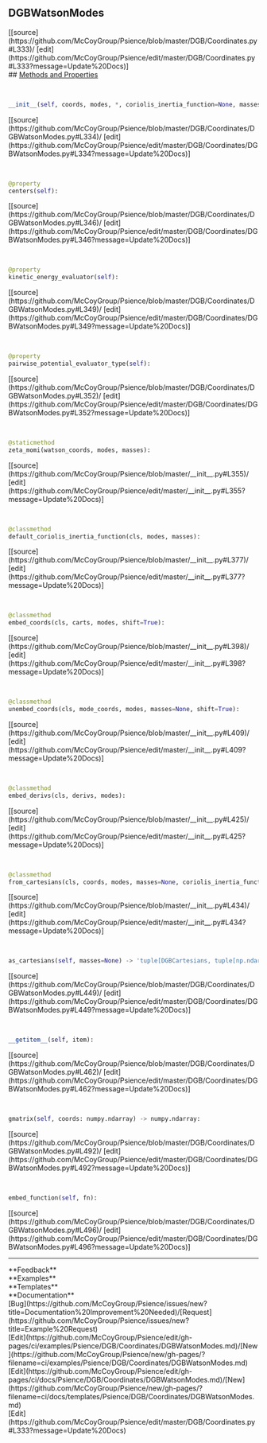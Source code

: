 ## <a id="Psience.DGB.Coordinates.DGBWatsonModes">DGBWatsonModes</a> 

<div class="docs-source-link" markdown="1">
[[source](https://github.com/McCoyGroup/Psience/blob/master/DGB/Coordinates.py#L333)/
[edit](https://github.com/McCoyGroup/Psience/edit/master/DGB/Coordinates.py#L333?message=Update%20Docs)]
</div>









<div class="collapsible-section">
 <div class="collapsible-section collapsible-section-header" markdown="1">
## <a class="collapse-link" data-toggle="collapse" href="#methods" markdown="1"> Methods and Properties</a> <a class="float-right" data-toggle="collapse" href="#methods"><i class="fa fa-chevron-down"></i></a>
 </div>
 <div class="collapsible-section collapsible-section-body collapse show" id="methods" markdown="1">
 
<a id="Psience.DGB.Coordinates.DGBWatsonModes.__init__" class="docs-object-method">&nbsp;</a> 
```python
__init__(self, coords, modes, *, coriolis_inertia_function=None, masses=None, subselection=None): 
```
<div class="docs-source-link" markdown="1">
[[source](https://github.com/McCoyGroup/Psience/blob/master/DGB/Coordinates/DGBWatsonModes.py#L334)/
[edit](https://github.com/McCoyGroup/Psience/edit/master/DGB/Coordinates/DGBWatsonModes.py#L334?message=Update%20Docs)]
</div>


<a id="Psience.DGB.Coordinates.DGBWatsonModes.centers" class="docs-object-method">&nbsp;</a> 
```python
@property
centers(self): 
```
<div class="docs-source-link" markdown="1">
[[source](https://github.com/McCoyGroup/Psience/blob/master/DGB/Coordinates/DGBWatsonModes.py#L346)/
[edit](https://github.com/McCoyGroup/Psience/edit/master/DGB/Coordinates/DGBWatsonModes.py#L346?message=Update%20Docs)]
</div>


<a id="Psience.DGB.Coordinates.DGBWatsonModes.kinetic_energy_evaluator" class="docs-object-method">&nbsp;</a> 
```python
@property
kinetic_energy_evaluator(self): 
```
<div class="docs-source-link" markdown="1">
[[source](https://github.com/McCoyGroup/Psience/blob/master/DGB/Coordinates/DGBWatsonModes.py#L349)/
[edit](https://github.com/McCoyGroup/Psience/edit/master/DGB/Coordinates/DGBWatsonModes.py#L349?message=Update%20Docs)]
</div>


<a id="Psience.DGB.Coordinates.DGBWatsonModes.pairwise_potential_evaluator_type" class="docs-object-method">&nbsp;</a> 
```python
@property
pairwise_potential_evaluator_type(self): 
```
<div class="docs-source-link" markdown="1">
[[source](https://github.com/McCoyGroup/Psience/blob/master/DGB/Coordinates/DGBWatsonModes.py#L352)/
[edit](https://github.com/McCoyGroup/Psience/edit/master/DGB/Coordinates/DGBWatsonModes.py#L352?message=Update%20Docs)]
</div>


<a id="Psience.DGB.Coordinates.DGBWatsonModes.zeta_momi" class="docs-object-method">&nbsp;</a> 
```python
@staticmethod
zeta_momi(watson_coords, modes, masses): 
```
<div class="docs-source-link" markdown="1">
[[source](https://github.com/McCoyGroup/Psience/blob/master/__init__.py#L355)/
[edit](https://github.com/McCoyGroup/Psience/edit/master/__init__.py#L355?message=Update%20Docs)]
</div>


<a id="Psience.DGB.Coordinates.DGBWatsonModes.default_coriolis_inertia_function" class="docs-object-method">&nbsp;</a> 
```python
@classmethod
default_coriolis_inertia_function(cls, modes, masses): 
```
<div class="docs-source-link" markdown="1">
[[source](https://github.com/McCoyGroup/Psience/blob/master/__init__.py#L377)/
[edit](https://github.com/McCoyGroup/Psience/edit/master/__init__.py#L377?message=Update%20Docs)]
</div>


<a id="Psience.DGB.Coordinates.DGBWatsonModes.embed_coords" class="docs-object-method">&nbsp;</a> 
```python
@classmethod
embed_coords(cls, carts, modes, shift=True): 
```
<div class="docs-source-link" markdown="1">
[[source](https://github.com/McCoyGroup/Psience/blob/master/__init__.py#L398)/
[edit](https://github.com/McCoyGroup/Psience/edit/master/__init__.py#L398?message=Update%20Docs)]
</div>


<a id="Psience.DGB.Coordinates.DGBWatsonModes.unembed_coords" class="docs-object-method">&nbsp;</a> 
```python
@classmethod
unembed_coords(cls, mode_coords, modes, masses=None, shift=True): 
```
<div class="docs-source-link" markdown="1">
[[source](https://github.com/McCoyGroup/Psience/blob/master/__init__.py#L409)/
[edit](https://github.com/McCoyGroup/Psience/edit/master/__init__.py#L409?message=Update%20Docs)]
</div>


<a id="Psience.DGB.Coordinates.DGBWatsonModes.embed_derivs" class="docs-object-method">&nbsp;</a> 
```python
@classmethod
embed_derivs(cls, derivs, modes): 
```
<div class="docs-source-link" markdown="1">
[[source](https://github.com/McCoyGroup/Psience/blob/master/__init__.py#L425)/
[edit](https://github.com/McCoyGroup/Psience/edit/master/__init__.py#L425?message=Update%20Docs)]
</div>


<a id="Psience.DGB.Coordinates.DGBWatsonModes.from_cartesians" class="docs-object-method">&nbsp;</a> 
```python
@classmethod
from_cartesians(cls, coords, modes, masses=None, coriolis_inertia_function=None): 
```
<div class="docs-source-link" markdown="1">
[[source](https://github.com/McCoyGroup/Psience/blob/master/__init__.py#L434)/
[edit](https://github.com/McCoyGroup/Psience/edit/master/__init__.py#L434?message=Update%20Docs)]
</div>


<a id="Psience.DGB.Coordinates.DGBWatsonModes.as_cartesians" class="docs-object-method">&nbsp;</a> 
```python
as_cartesians(self, masses=None) -> 'tuple[DGBCartesians, tuple[np.ndarray, np.ndarray]]': 
```
<div class="docs-source-link" markdown="1">
[[source](https://github.com/McCoyGroup/Psience/blob/master/DGB/Coordinates/DGBWatsonModes.py#L449)/
[edit](https://github.com/McCoyGroup/Psience/edit/master/DGB/Coordinates/DGBWatsonModes.py#L449?message=Update%20Docs)]
</div>


<a id="Psience.DGB.Coordinates.DGBWatsonModes.__getitem__" class="docs-object-method">&nbsp;</a> 
```python
__getitem__(self, item): 
```
<div class="docs-source-link" markdown="1">
[[source](https://github.com/McCoyGroup/Psience/blob/master/DGB/Coordinates/DGBWatsonModes.py#L462)/
[edit](https://github.com/McCoyGroup/Psience/edit/master/DGB/Coordinates/DGBWatsonModes.py#L462?message=Update%20Docs)]
</div>


<a id="Psience.DGB.Coordinates.DGBWatsonModes.gmatrix" class="docs-object-method">&nbsp;</a> 
```python
gmatrix(self, coords: numpy.ndarray) -> numpy.ndarray: 
```
<div class="docs-source-link" markdown="1">
[[source](https://github.com/McCoyGroup/Psience/blob/master/DGB/Coordinates/DGBWatsonModes.py#L492)/
[edit](https://github.com/McCoyGroup/Psience/edit/master/DGB/Coordinates/DGBWatsonModes.py#L492?message=Update%20Docs)]
</div>


<a id="Psience.DGB.Coordinates.DGBWatsonModes.embed_function" class="docs-object-method">&nbsp;</a> 
```python
embed_function(self, fn): 
```
<div class="docs-source-link" markdown="1">
[[source](https://github.com/McCoyGroup/Psience/blob/master/DGB/Coordinates/DGBWatsonModes.py#L496)/
[edit](https://github.com/McCoyGroup/Psience/edit/master/DGB/Coordinates/DGBWatsonModes.py#L496?message=Update%20Docs)]
</div>
 </div>
</div>












---


<div markdown="1" class="text-secondary">
<div class="container">
  <div class="row">
   <div class="col" markdown="1">
**Feedback**   
</div>
   <div class="col" markdown="1">
**Examples**   
</div>
   <div class="col" markdown="1">
**Templates**   
</div>
   <div class="col" markdown="1">
**Documentation**   
</div>
   <div class="col" markdown="1">
   
</div>
   <div class="col" markdown="1">
   
</div>
   <div class="col" markdown="1">
   
</div>
</div>
  <div class="row">
   <div class="col" markdown="1">
[Bug](https://github.com/McCoyGroup/Psience/issues/new?title=Documentation%20Improvement%20Needed)/[Request](https://github.com/McCoyGroup/Psience/issues/new?title=Example%20Request)   
</div>
   <div class="col" markdown="1">
[Edit](https://github.com/McCoyGroup/Psience/edit/gh-pages/ci/examples/Psience/DGB/Coordinates/DGBWatsonModes.md)/[New](https://github.com/McCoyGroup/Psience/new/gh-pages/?filename=ci/examples/Psience/DGB/Coordinates/DGBWatsonModes.md)   
</div>
   <div class="col" markdown="1">
[Edit](https://github.com/McCoyGroup/Psience/edit/gh-pages/ci/docs/Psience/DGB/Coordinates/DGBWatsonModes.md)/[New](https://github.com/McCoyGroup/Psience/new/gh-pages/?filename=ci/docs/templates/Psience/DGB/Coordinates/DGBWatsonModes.md)   
</div>
   <div class="col" markdown="1">
[Edit](https://github.com/McCoyGroup/Psience/edit/master/DGB/Coordinates.py#L333?message=Update%20Docs)   
</div>
   <div class="col" markdown="1">
   
</div>
   <div class="col" markdown="1">
   
</div>
   <div class="col" markdown="1">
   
</div>
</div>
</div>
</div>